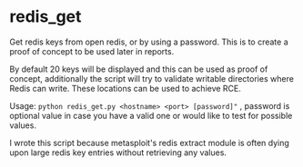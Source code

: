 # redis_get
Get redis keys from open redis, or by using a password.  This is to create a proof of concept to be used later in reports.

By default 20 keys will be displayed and this can be used as proof of concept, additionally the script will try to validate writable directories where Redis can write.  These locations can be used to achieve RCE.

Usage: ```python redis_get.py <hostname> <port> [password]"``` , password is optional value in case you have a valid one or would like to test for possible values.

I wrote this script because metasploit's redis extract module is often dying upon large redis key entries without retrieving any values.
